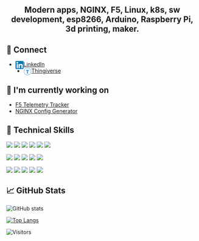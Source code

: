 <h2 align="center">
Modern apps, NGINX, F5, Linux, k8s, sw development, esp8266, Arduino, Raspberry Pi, 3d printing, maker.
</h2> 


## 🤝 Connect

- <img align="left" src="/images/linkedin.svg" alt="L" width="21px"/> <a href="https://www.linkedin.com/in/fabriziofiorucci/">LinkedIn</a>
- <img align="left" src="/images/thingiverse.svg" alt="T" width="21px"/> <a href="https://www.thingiverse.com/fiorucci">Thingiverse</a>

## 🔭 I'm currently working on

- [F5 Telemetry Tracker](https://www.github.com/fabriziofiorucci/F5-Telemetry-Tracker)
- [NGINX Config Generator](https://www.github.com/fabriziofiorucci/NGINX-Config-Generator)

## 💼 Technical Skills

![](https://img.shields.io/badge/Code-Python-informational?style=flat&logo=Python&color=36b526)
![](https://img.shields.io/badge/Code-JavaScript-informational?style=flat&logo=JavaScript&color=F7DF1E)
![](https://img.shields.io/badge/Code-Java-informational?style=flat&logo=Java&color=green&logoColor=white)
![](https://img.shields.io/badge/Code-Arduino-informational?style=flat&logo=Arduino&color=CB3837)
![](https://img.shields.io/badge/Code-C-informational?style=flat&logo=C&color=37DF1E)
![](https://img.shields.io/badge/Code-Bash-informational?style=flat&logo=Shell&color=538ECE)

![](https://img.shields.io/badge/Backend-PostgreSQL-informational?style=flat&logo=PostgreSQL&color=336791&logoColor=white)
![](https://img.shields.io/badge/Backend-MySQL-informational?style=flat&logo=MySQL&color=f0730e&logoColor=white)
![](https://img.shields.io/badge/Backend-Redis-informational?style=flat&logo=Redis&color=003B57)
![](https://img.shields.io/badge/Backend-Clickhouse-informational?style=flat&logo=Clickhouse&color=F7DF1E)
![](https://img.shields.io/badge/Backend-Elastic_Search-informational?style=flat&logo=Elasticsearch&color=37DF1E)

![](https://img.shields.io/badge/Technology-NGINX-informational?style=flat&logo=NGINX&color=green)
![](https://img.shields.io/badge/Technology-F5-informational?style=flat&logo=F5&color=red&logoColor=green)
![](https://img.shields.io/badge/Technology-ESP8266-informational?style=flat&logo=ESP8266&color=yellow)
![](https://img.shields.io/badge/Technology-Arduino-informational?style=flat&logo=Arduino&color=ddf127&logoColor=yellow)
![](https://img.shields.io/badge/Technology-3D_Printing-informational?style=flat&color=blue)

## 📈 GitHub Stats 

![GitHub stats](https://github-readme-stats.vercel.app/api?username=fabriziofiorucci)

[![Top Langs](https://github-readme-stats.vercel.app/api/top-langs/?username=fabriziofiorucci)](https://github.com/fabriziofiorucci)

![Visitors](https://visitor-badge.glitch.me/badge?page_id=fabriziofiorucci.fabriziofiorucci)
